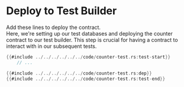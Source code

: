 # Deploy to Test Builder
Add these lines to deploy the contract. \
Here, we're setting up our test databases and deploying the counter contract to our test builder. This step is crucial for having a contract to interact with in our subsequent tests.
```rust
{{#include ../../../../../../code/counter-test.rs:test-start}}
    // ...

{{#include ../../../../../../code/counter-test.rs:dep}}
{{#include ../../../../../../code/counter-test.rs:test-end}}
```